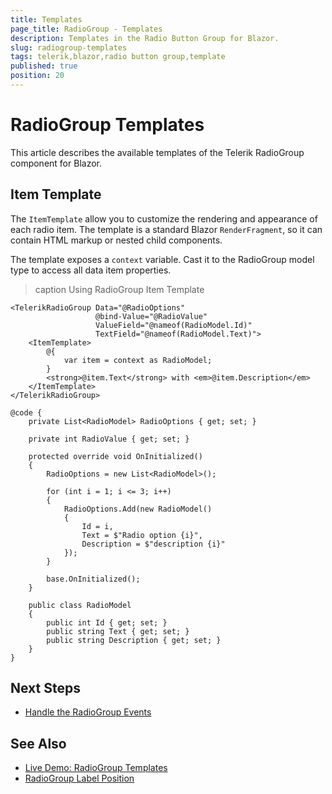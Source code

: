 ```yaml
---
title: Templates
page_title: RadioGroup - Templates
description: Templates in the Radio Button Group for Blazor.
slug: radiogroup-templates
tags: telerik,blazor,radio button group,template
published: true
position: 20
---
```


# RadioGroup Templates

This article describes the available templates of the Telerik RadioGroup component for Blazor.

## Item Template

The `ItemTemplate` allow you to customize the rendering and appearance of each radio item. The template is a standard Blazor `RenderFragment`, so it can contain HTML markup or nested child components.

The template exposes a `context` variable. Cast it to the RadioGroup model type to access all data item properties.

>caption Using RadioGroup Item Template

````RAZOR
<TelerikRadioGroup Data="@RadioOptions"
                   @bind-Value="@RadioValue"
                   ValueField="@nameof(RadioModel.Id)"
                   TextField="@nameof(RadioModel.Text)">
    <ItemTemplate>
        @{
            var item = context as RadioModel;
        }
        <strong>@item.Text</strong> with <em>@item.Description</em>
    </ItemTemplate>
</TelerikRadioGroup>

@code {
    private List<RadioModel> RadioOptions { get; set; }

    private int RadioValue { get; set; }

    protected override void OnInitialized()
    {
        RadioOptions = new List<RadioModel>();

        for (int i = 1; i <= 3; i++)
        {
            RadioOptions.Add(new RadioModel()
            {
                Id = i,
                Text = $"Radio option {i}",
                Description = $"description {i}"
            });
        }

        base.OnInitialized();
    }

    public class RadioModel
    {
        public int Id { get; set; }
        public string Text { get; set; }
        public string Description { get; set; }
    }
}
````

## Next Steps

* [Handle the RadioGroup Events](slug:radiogroup-events)

## See Also

* [Live Demo: RadioGroup Templates](https://demos.telerik.com/blazor-ui/radiogroup/templates)
* [RadioGroup Label Position](slug:radiogroup-label-position)

